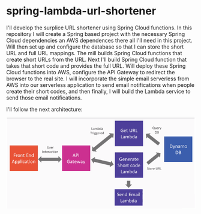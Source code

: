 # spring-lambda-url-shortener
I'll develop the surplice URL shortener using Spring Cloud functions. In this repository I will create a Spring based project with the necessary Spring Cloud dependencies an AWS dependences there all I'll need in this project. Will then set up and configure the database so that I can store the short URL and full URL mappings. The mill builds Spring Cloud functions that create short URLs from the URL. Next I'll build Spring Cloud function that takes that short code and provides the full URL. Will deploy these Spring Cloud functions into AWS, configure the API Gateway to redirect the browser to the real site. I will incorporate the simple email serverless from AWS into our serverless application to send email notifications when people create their short codes, and then finally, I will build the Lambda service to send those email notifications. 

I'll follow the next architecture:

![Application Architecture](/project-spring-cloud.png "Architecture")
